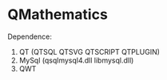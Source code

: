 QMathematics
============

Dependence:
1. QT (QTSQL QTSVG QTSCRIPT QTPLUGIN)
2. MySql (qsqlmysql4.dll libmysql.dll)
3. QWT
